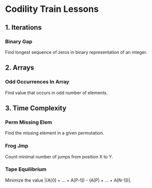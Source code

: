 # Codility Train Lessons

## 1. Iterations

### Binary Gap

Find longest sequence of zeros in binary representation of an integer.

## 2. Arrays

### Odd Occurrences In Array

Find value that occurs in odd number of elements.

## 3. Time Complexity

### Perm Missing Elem

Find the missing element in a given permutation.

### Frog Jmp

Count minimal number of jumps from position X to Y.

### Tape Equilibrium

Minimize the value |(A[0] + ... + A[P-1]) - (A[P] + ... + A[N-1])|.
